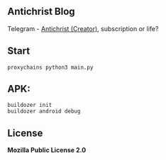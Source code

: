 ## Antichrist Blog
Telegram - [Antichrist (Creator)](https://t.me/antichristone), subscription or life?

## Start
```
proxychains python3 main.py
```

## APK:
```
buildozer init 
buildozer android debug 
```

## License
**Mozilla Public License 2.0**
